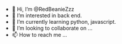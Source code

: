 - 👋 Hi, I’m @RedBeanieZzz
- 👀 I’m interested in back end.
- 🌱 I’m currently learning python, javascript.
- 💞️ I’m looking to collaborate on ...
- 📫 How to reach me ...

<!---
RedBeanieZzz/RedBeanieZzz is a ✨ special ✨ repository because its `README.md` (this file) appears on your GitHub profile.
You can click the Preview link to take a look at your changes.
--->
